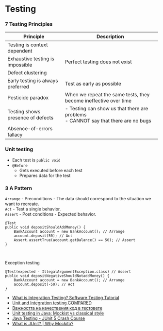 # Testing

### 7 Testing Principles

| Principle                         | Description                                                                            |
|-----------------------------------|----------------------------------------------------------------------------------------|
| Testing is context dependent      |                                                                                        | 
| Exhaustive testing is impossible  | Perfect testing does not exist                                                         | 
| Defect clustering                 |                                                                                        | 
| Early testing is always preferred | Test as early as possible                                                              | 
| Pesticide paradox                 | When we repeat the same tests, they become ineffective over time                       | 
| Testing shows presence of defects | - Testing can show us that there are problems <br> - CANNOT say that there are no bugs |
| Absence-of-errors fallacy         |                                                                                        | 


### Unit testing

- Each test is `public void`
- `@Before`
  - Gets executed before each test
  - Prepares data for the test


### 3 A Pattern
`Arrange` - Preconditions - The data should correspond to the situation we want to recreate. <br>
`Act` - Test a single behavior. <br>
`Assert` - Post conditions - Expected behavior. <br>

```
@Test
public void depositShouldAddMoney() {
    BankAccount account = new BankAccount(); // Arrange
    account.deposit(50); // Act
    Assert.assertTrue(account.getBalance() == 50); // Assert
}
```

<br>

Exception testing
```
@Test(expected - IllegalArgumentException.class) // Assert
public void depositNegativeShouldNotaddMoney() {
    BankAccount account = new BankAccount(); // Arrange
    account.deposit(-50); // Act
}
```









- [What is Integration Testing? Software Testing Tutorial](https://www.youtube.com/watch?v=QYCaaNz8emY)
- [Unit and Integration testing COMPARED](https://www.youtube.com/watch?v=pf6Zhm-PDfQ)
- [Важността на качествения код в тестовете](https://www.youtube.com/watch?v=eUn5FOdkinc&list=WL&index=93&t=31s)
- [Unit testing in Java: Mockist vs classical style](https://www.youtube.com/watch?v=dOVz-VE06X4&list=WL&index=4&t=6s)
- [Java Testing - JUnit 5 Crash Course](https://www.youtube.com/watch?v=flpmSXVTqBI&list=WL&index=58)
- [What is JUnit? | Why Mockito?](https://www.youtube.com/watch?v=eILy4p99ac8&list=WL&index=57)
